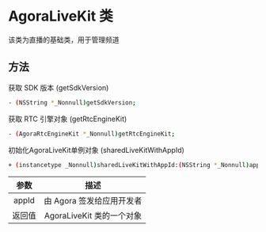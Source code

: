 # AgoraLiveKit 类
该类为直播的基础类，用于管理频道

## 方法

获取 SDK 版本 (getSdkVersion)

```bash
- (NSString *_Nonnull)getSdkVersion;
```

获取 RTC 引擎对象 (getRtcEngineKit)

```bash
- (AgoraRtcEngineKit *_Nonnull)getRtcEngineKit;
```

初始化AgoraLiveKit单例对象 (sharedLiveKitWithAppId)

```bash
+ (instancetype _Nonnull)sharedLiveKitWithAppId:(NSString *_Nonnull)appId;
```

|   参数    |   描述    |
|:----------------------------:|:----------------------------:|
|appId|由 Agora 签发给应用开发者|
|返回值|AgoraLiveKit 类的一个对象|

